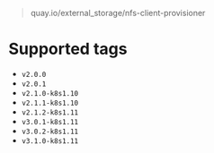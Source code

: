 > quay.io/external_storage/nfs-client-provisioner

# Supported tags
- `v2.0.0`
- `v2.0.1`
- `v2.1.0-k8s1.10`
- `v2.1.1-k8s1.10`
- `v2.1.2-k8s1.11`
- `v3.0.1-k8s1.11`
- `v3.0.2-k8s1.11`
- `v3.1.0-k8s1.11`